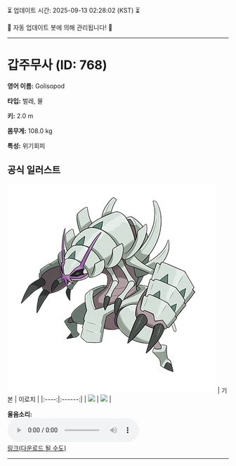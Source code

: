 
⏳ 업데이트 시간: 2025-09-13 02:28:02 (KST) ⏳

🤖 자동 업데이트 봇에 의해 관리됩니다! 🤖

---

# 갑주무사 (ID: 768)
**영어 이름:** Golisopod

**타입:** 벌레, 물

**키:** 2.0 m

**몸무게:** 108.0 kg

**특성:** 위기회피

## 공식 일러스트
![](https://raw.githubusercontent.com/PokeAPI/sprites/master/sprites/pokemon/other/official-artwork/768.png)
| 기본 | 이로치 |
|:----:|:------:|
| <img src="http://play.pokemonshowdown.com/sprites/ani/golisopod.gif" width="200"> | <img src="http://play.pokemonshowdown.com/sprites/ani-shiny/golisopod.gif" width="200"> |

**울음소리:**<br><audio controls src="https://raw.githubusercontent.com/PokeAPI/cries/main/cries/pokemon/latest/768.ogg"></audio><br> [링크(다운로드 될 수도)](https://raw.githubusercontent.com/PokeAPI/cries/main/cries/pokemon/latest/768.ogg)


---
